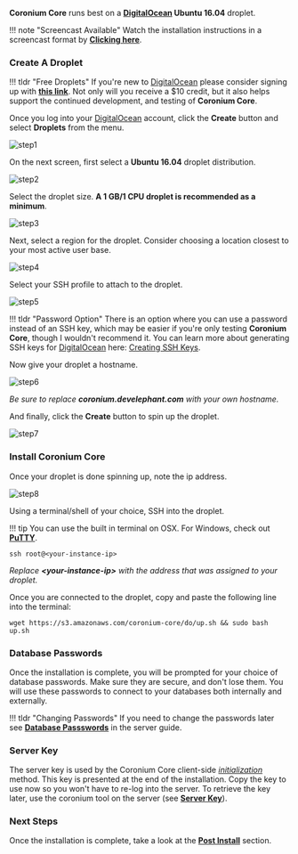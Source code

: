__Coronium Core__ runs best on a __[DigitalOcean](https://m.do.co/c/cddeeddbbdb8) Ubuntu 16.04__ droplet.

!!! note "Screencast Available"
    Watch the installation instructions in a screencast format by __[Clicking here](/screencasts/#digitalocean-installation)__.

### Create A Droplet

!!! tldr "Free Droplets"
    If you're new to [DigitalOcean](https://m.do.co/c/cddeeddbbdb8) please consider signing up with __[this link](https://m.do.co/c/cddeeddbbdb8)__. Not only will you receive a $10 credit, but it also helps support the continued development, and testing of __Coronium Core__.

Once you log into your [DigitalOcean](https://m.do.co/c/cddeeddbbdb8) account, click the __Create__ button and select __Droplets__ from the menu.

![step1](/imgs/step01.png)

On the next screen, first select a __Ubuntu 16.04__ droplet distribution.

![step2](/imgs/step02.png) 

Select the droplet size. __A 1 GB/1 CPU droplet is recommended as a minimum__.

![step3](/imgs/step03.png)

Next, select a region for the droplet. Consider choosing a location closest to your most active user base.

![step4](/imgs/step04.png)

Select your SSH profile to attach to the droplet.

![step5](/imgs/step05.png)

!!! tldr "Password Option"
    There is an option where you can use a password instead of an SSH key, which may be easier if you're only testing __Coronium Core__, though I wouldn't recommend it. You can learn more about generating SSH keys for [DigitalOcean](https://m.do.co/c/cddeeddbbdb8) here: [Creating SSH Keys](https://www.digitalocean.com/community/tutorials/how-to-use-ssh-keys-with-digitalocean-droplets).

Now give your droplet a hostname.

![step6](/imgs/step06.png)

_Be sure to replace __coronium.develephant.com__ with your own hostname._

And finally, click the __Create__ button to spin up the droplet.

![step7](/imgs/step07.png)

### Install Coronium Core

Once your droplet is done spinning up, note the ip address.

![step8](/imgs/step08.png)

Using a terminal/shell of your choice, SSH into the droplet.

!!! tip
    You can use the built in terminal on OSX. For Windows, check out __[PuTTY](https://www.chiark.greenend.org.uk/~sgtatham/putty/latest.html)__.

```
ssh root@<your-instance-ip>
```

_Replace __<your-instance-ip\>__ with the address that was assigned to your droplet._

Once you are connected to the droplet, copy and paste the following line into the terminal:

```
wget https://s3.amazonaws.com/coronium-core/do/up.sh && sudo bash up.sh
```

### Database Passwords

Once the installation is complete, you will be prompted for your choice of database passwords. Make sure they are secure, and don't lose them. You will use these passwords to connect to your databases both internally and externally. 

!!! tldr "Changing Passwords"
    If you need to change the passwords later see __[Database Passswords](/server/guide/usage/#database-passwords)__ in the server guide.

### Server Key

The server key is used by the Coronium Core client-side _[initialization](/client/guide/#initialization)_ method. This key is presented at the end of the installation. Copy the key to use now so you won't have to re-log into the server. To retrieve the key later, use the coronium tool on the server (see __[Server Key](/server/guide/key/)__).

### Next Steps

Once the installation is complete, take a look at the __[Post Install](/server/installation/postinstall/)__ section.